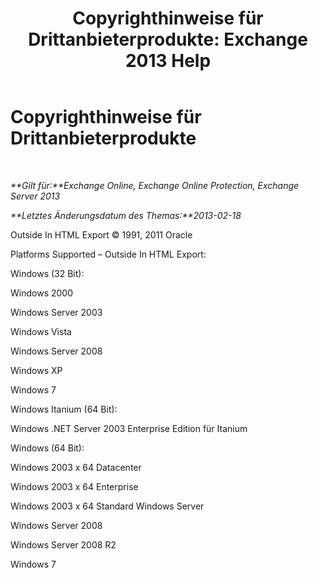 ﻿---
title: 'Copyrighthinweise für Drittanbieterprodukte: Exchange 2013 Help'
TOCTitle: Copyrighthinweise für Drittanbieterprodukte
ms:assetid: e94f1244-acb8-4ddd-b54e-5cc37f903bbf
ms:mtpsurl: https://technet.microsoft.com/de-de/library/Dd351225(v=EXCHG.150)
ms:contentKeyID: 50474910
ms.date: 04/24/2018
mtps_version: v=EXCHG.150
ms.translationtype: HT
---

# Copyrighthinweise für Drittanbieterprodukte

 

_**Gilt für:**Exchange Online, Exchange Online Protection, Exchange Server 2013_

_**Letztes Änderungsdatum des Themas:**2013-02-18_

Outside In HTML Export © 1991, 2011 Oracle

Platforms Supported – Outside In HTML Export:

Windows (32 Bit):

Windows 2000

Windows Server 2003

Windows Vista

Windows Server 2008

Windows XP

Windows 7

Windows Itanium (64 Bit):

Windows .NET Server 2003 Enterprise Edition für Itanium

Windows (64 Bit):

Windows 2003 x 64 Datacenter

Windows 2003 x 64 Enterprise

Windows 2003 x 64 Standard Windows Server

Windows Server 2008

Windows Server 2008 R2

Windows 7

